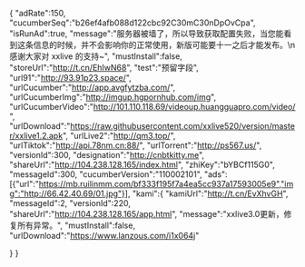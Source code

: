 {
"adRate":150,
"cucumberSeq":"b26ef4afb088d122cbc92C30mC30nDpOvCpa",
"isRunAd":true,
"message":"服务器被墙了，所以导致获取配置失败，当您能看到这条信息的时候，并不会影响你的正常使用，新版可能要十一之后才能发布。\n感谢大家对 xxlive 的支持~",
"mustInstall":false,
"storeUrl":"http://t.cn/EhIwN68",
"test":"预留字段",
"url91":"http://93.91p23.space/",
"urlCucumber":"http://app.avgfytzba.com/",
"urlCucumberImg":"http://imgup.hgpornhub.com/img",
"urlCucumberVideo":"http://101.110.118.69/videoup.huangguapro.com/video/",
"urlDownload":"https://raw.githubusercontent.com/xxlive520/version/master/xxlive1.2.apk",
"urlLive2":"http://qm3.top/",
"urlTiktok":"http://api.78nm.cn:88/",
"urlTorrent":"http://ps567.us/",
"versionId":300,
"designation":"http://cnbtkitty.me",
"shareUrl":"http://104.238.128.165/index.html",
"zhiKey":"bYBCf115G0",
"messageId":300,
"cucumberVersion":"110002101",
"ads":[{"url":"https://mb.ruilinmm.com/bf333f195f7a4ea5cc937a17593005e9","img":"http://66.42.40.69/01.jpg"}],
"kami":{
"kamiUrl":"http://t.cn/EvXhvGH",
"messageId":2,
"versionId":220,
"shareUrl":"http://104.238.128.165/app.html",
"message":"xxlive3.0更新，修复所有异常。",
"mustInstall":false,
"urlDownload":"https://www.lanzous.com/i1x064j"

}
}

